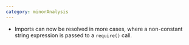 ```yaml
---
category: minorAnalysis
---
```

* Imports can now be resolved in more cases, where a non-constant string expression is passed to a `require()` call.
